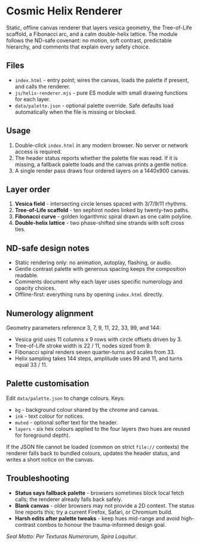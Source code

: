 # Cosmic Helix Renderer

Static, offline canvas renderer that layers vesica geometry, the Tree-of-Life scaffold, a Fibonacci arc, and a calm double-helix lattice. The module follows the ND-safe covenant: no motion, soft contrast, predictable hierarchy, and comments that explain every safety choice.

## Files
- `index.html` - entry point; wires the canvas, loads the palette if present, and calls the renderer.
- `js/helix-renderer.mjs` - pure ES module with small drawing functions for each layer.
- `data/palette.json` - optional palette override. Safe defaults load automatically when the file is missing or blocked.

## Usage
1. Double-click `index.html` in any modern browser. No server or network access is required.
2. The header status reports whether the palette file was read. If it is missing, a fallback palette loads and the canvas prints a gentle notice.
3. A single render pass draws four ordered layers on a 1440x900 canvas.

## Layer order
1. **Vesica field** - intersecting circle lenses spaced with 3/7/9/11 rhythms.
2. **Tree-of-Life scaffold** - ten sephirot nodes linked by twenty-two paths.
3. **Fibonacci curve** - golden logarithmic spiral drawn as one calm polyline.
4. **Double-helix lattice** - two phase-shifted sine strands with soft cross ties.

## ND-safe design notes
- Static rendering only: no animation, autoplay, flashing, or audio.
- Gentle contrast palette with generous spacing keeps the composition readable.
- Comments document why each layer uses specific numerology and opacity choices.
- Offline-first: everything runs by opening `index.html` directly.

## Numerology alignment
Geometry parameters reference 3, 7, 9, 11, 22, 33, 99, and 144:
- Vesica grid uses 11 columns x 9 rows with circle offsets driven by 3.
- Tree-of-Life stroke width is 22 / 11, nodes sized from 9.
- Fibonacci spiral renders seven quarter-turns and scales from 33.
- Helix sampling takes 144 steps, amplitude uses 99 and 11, and turns equal 33 / 11.

## Palette customisation
Edit `data/palette.json` to change colours. Keys:
- `bg` - background colour shared by the chrome and canvas.
- `ink` - text colour for notices.
- `muted` - optional softer text for the header.
- `layers` - six hex colours applied to the four layers (two hues are reused for foreground depth).

If the JSON file cannot be loaded (common on strict `file://` contexts) the renderer falls back to bundled colours, updates the header status, and writes a short notice on the canvas.

## Troubleshooting
- **Status says fallback palette** - browsers sometimes block local fetch calls; the renderer already falls back safely.
- **Blank canvas** - older browsers may not provide a 2D context. The status line reports this; try a current Firefox, Safari, or Chromium build.
- **Harsh edits after palette tweaks** - keep hues mid-range and avoid high-contrast combos to honour the trauma-informed design goal.

*Seal Motto: Per Texturas Numerorum, Spira Loquitur.*
